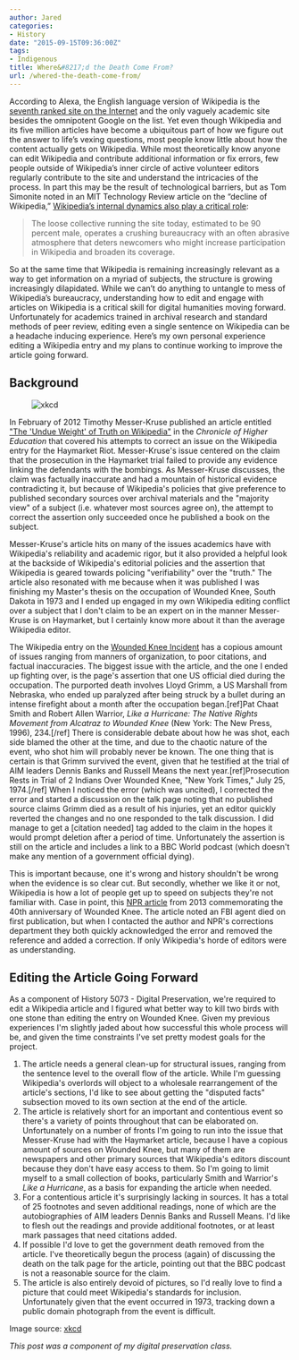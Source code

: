 ```yaml
---
author: Jared
categories:
- History
date: "2015-09-15T09:36:00Z"
tags:
- Indigenous
title: Where&#8217;d the Death Come From?
url: /whered-the-death-come-from/
---
```

<!-- wp:paragraph -->
<p>According to Alexa, the English language version of Wikipedia is the <a href="http://www.alexa.com/siteinfo/wikipedia.org">seventh ranked site on the Internet</a> and the only vaguely academic site besides the omnipotent Google on the list. Yet even though Wikipedia and its five million articles have become a ubiquitous part of how we figure out the answer to life’s vexing questions, most people know little about how the content actually gets on Wikipedia. While most theoretically know anyone can edit Wikipedia and contribute additional information or fix errors, few people outside of Wikipedia’s inner circle of active volunteer editors regularly contribute to the site and understand the intricacies of the process. In part this may be the result of technological barriers, but as Tom Simonite noted in an MIT Technology Review article on the “decline of Wikipedia,” <a href="https://www.technologyreview.com/2013/10/22/175674/the-decline-of-wikipedia/">Wikipedia’s internal dynamics also play a critical role</a>:</p>
<!-- /wp:paragraph -->

<!-- wp:quote -->
<blockquote class="wp-block-quote"><p>The loose collective running the site today, estimated to be 90 percent male, operates a crushing bureaucracy with an often abrasive atmosphere that deters newcomers who might increase participation in Wikipedia and broaden its coverage.</p></blockquote>
<!-- /wp:quote -->

<!-- wp:paragraph -->
<p>So at the same time that Wikipedia is remaining increasingly relevant as a way to get information on a myriad of subjects, the structure is growing increasingly dilapidated. While we can’t do anything to untangle to mess of Wikipedia’s bureaucracy, understanding how to edit and engage with articles on Wikipedia is a critical skill for digital humanities moving forward. Unfortunately for academics trained in archival research and standard methods of peer review, editing even a single sentence on Wikipedia can be a headache inducing experience. Here’s my own personal experience editing a Wikipedia entry and my plans to continue working to improve the article going forward.</p>
<!-- /wp:paragraph -->

<!-- wp:heading -->
<h2>Background</h2>
<!-- /wp:heading -->

<!-- wp:image {"align":"center"} -->
<div class="wp-block-image"><figure class="aligncenter"><img src="https://imgs.xkcd.com/comics/wikipedian_protester.png" alt="xkcd"/></figure></div>
<!-- /wp:image -->

<!-- wp:paragraph -->
<p>In February of 2012 Timothy Messer-Kruse published an article entitled <a href="https://www.chronicle.com/article/the-undue-weight-of-truth-on-wikipedia/">"The 'Undue Weight' of Truth on Wikipedia"</a> in the <em>Chronicle of Higher Education</em> that covered his attempts to correct an issue on the Wikipedia entry for the Haymarket Riot. Messer-Kruse's issue centered on the claim that the prosecution in the Haymarket trial failed to provide any evidence linking the defendants with the bombings. As Messer-Kruse discusses, the claim was factually inaccurate and had a mountain of historical evidence contradicting it, but because of Wikipedia's policies that give preference to published secondary sources over archival materials and the "majority view" of a subject (i.e. whatever most sources agree on), the attempt to correct the assertion only succeeded once he published a book on the subject.</p>
<!-- /wp:paragraph -->

<!-- wp:paragraph -->
<p>Messer-Kruse's article hits on many of the issues academics have with Wikipedia's reliability and academic rigor, but it also provided a helpful look at the backside of Wikipedia's editorial policies and the assertion that Wikipedia is geared towards policing "verifiability" over the "truth." The article also resonated with me because when it was published I was finishing my Master's thesis on the occupation of Wounded Knee, South Dakota in 1973 and I ended up engaged in my own Wikipedia editing conflict over a subject that I don't claim to be an expert on in the manner Messer-Kruse is on Haymarket, but I certainly know more about it than the average Wikipedia editor.</p>
<!-- /wp:paragraph -->

<!-- wp:paragraph -->
<p>The Wikipedia entry on the <a href="https://en.wikipedia.org/wiki/Wounded_Knee_incident">Wounded Knee Incident</a> has a copious amount of issues ranging from manners of organization, to poor citations, and factual inaccuracies. The biggest issue with the article, and the one I ended up fighting over, is the page's assertion that one US official died during the occupation. The purported death involves Lloyd Grimm, a US Marshall from Nebraska, who ended up paralyzed after being struck by a bullet during an intense firefight about a month after the occupation began.[ref]Pat Chaat Smith and Robert Allen Warrior, <em>Like a Hurricane: The Native Rights Movement from Alcatraz to Wounded Knee</em> (New York: The New Press, 1996), 234.[/ref] There is considerable debate about how he was shot, each side blamed the other at the time, and due to the chaotic nature of the event, who shot him will probably never be known. The one thing that is certain is that Grimm survived the event, given that he testified at the trial of AIM leaders Dennis Banks and Russell Means the next year.[ref]Prosecution Rests in Trial of 2 Indians Over Wounded Knee, "New York Times," July 25, 1974.[/ref] When I noticed the error (which was uncited), I corrected the error and started a discussion on the talk page noting that no published source claims Grimm died as a result of his injuries, yet an editor quickly reverted the changes and no one responded to the talk discussion. I did manage to get a [citation needed] tag added to the claim in the hopes it would prompt deletion after a period of time. Unfortunately the assertion is still on the article and includes a link to a BBC World podcast (which doesn't make any mention of a government official dying).</p>
<!-- /wp:paragraph -->

<!-- wp:paragraph -->
<p>This is important because, one it's wrong and history shouldn't be wrong when the evidence is so clear cut. But secondly, whether we like it or not, Wikipedia is how a lot of people get up to speed on subjects they're not familiar with. Case in point, this <a href="http://www.npr.org/sections/pictureshow/2013/02/27/173048452/revisiting-wounded-knee-40-years-later">NPR article</a> from 2013 commemorating the 40th anniversary of Wounded Knee. The article noted an FBI agent died on first publication, but when I contacted the author and NPR's corrections department they both quickly acknowledged the error and removed the reference and added a correction. If only Wikipedia's horde of editors were as understanding.</p>
<!-- /wp:paragraph -->

<!-- wp:heading -->
<h2>Editing the Article Going Forward</h2>
<!-- /wp:heading -->

<!-- wp:paragraph -->
<p>As a component of History 5073 - Digital Preservation, we're required to edit a Wikipedia article and I figured what better way to kill two birds with one stone than editing the entry on Wounded Knee. Given my previous experiences I'm slightly jaded about how successful this whole process will be, and given the time constraints I've set pretty modest goals for the project.</p>
<!-- /wp:paragraph -->

<!-- wp:list {"ordered":true} -->
<ol><li>The article needs a general clean-up for structural issues, ranging from the sentence level to the overall flow of the article. While I'm guessing Wikipedia's overlords will object to a wholesale rearrangement of the article's sections, I'd like to see about getting the "disputed facts" subsection moved to its own section at the end of the article.</li><li>The article is relatively short for an important and contentious event so there's a variety of points throughout that can be elaborated on. Unfortunately on a number of fronts I'm going to run into the issue that Messer-Kruse had with the Haymarket article, because I have a copious amount of sources on Wounded Knee, but many of them are newspapers and other primary sources that Wikipedia's editors discount because they don't have easy access to them. So I'm going to limit myself to a small collection of books, particularly Smith and Warrior's <em>Like a Hurricane</em>, as a basis for expanding the article when needed.</li><li>For a contentious article it's surprisingly lacking in sources. It has a total of 25 footnotes and seven additional readings, none of which are the autobiographies of AIM leaders Dennis Banks and Russell Means. I'd like to flesh out the readings and provide additional footnotes, or at least mark passages that need citations added.</li><li>If possible I'd love to get the government death removed from the article. I've theoretically begun the process (again) of discussing the death on the talk page for the article, pointing out that the BBC podcast is not a reasonable source for the claim.</li><li>The article is also entirely devoid of pictures, so I'd really love to find a picture that could meet Wikipedia's standards for inclusion. Unfortunately given that the event occurred in 1973, tracking down a public domain photograph from the event is difficult.</li></ol>
<!-- /wp:list -->

<!-- wp:paragraph -->
<p>Image source: <a href="https://xkcd.com/285/">xkcd</a></p>
<!-- /wp:paragraph -->

<!-- wp:paragraph -->
<p><em>This post was a component of my digital preservation class.</em></p>
<!-- /wp:paragraph -->